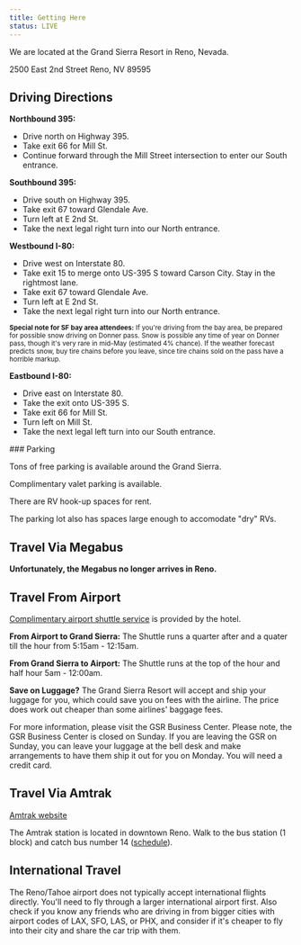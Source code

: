 ```yaml
---
title: Getting Here
status: LIVE
---
```

<div class="one-full bg-one">
<div class="page-wrapper">
We are located at the Grand Sierra Resort in Reno, Nevada.

2500 East 2nd Street
Reno, NV 89595

## Driving Directions

**Northbound 395:**
 - Drive north on Highway 395.
 - Take exit 66 for Mill St.
 - Continue forward through the Mill Street intersection to enter our South entrance.


**Southbound 395:**
 - Drive south on Highway 395.
 - Take exit 67 toward Glendale Ave.
 - Turn left at E 2nd St.
 - Take the next legal right turn into our North entrance.


**Westbound I-80:**
 - Drive west on Interstate 80.
 - Take exit 15 to merge onto US-395 S toward Carson City. Stay in the rightmost lane.
 - Take exit 67 toward Glendale Ave.
 - Turn left at E 2nd St.
 - Take the next legal right turn into our North entrance.

<small>**Special note for SF bay area attendees:** If you're driving from the bay area, be prepared for possible snow driving on Donner pass. Snow is possible any time of year on Donner pass, though it's very rare in mid-May (estimated 4% chance). If the weather forecast predicts snow, buy tire chains before you leave, since tire chains sold on the pass have a horrible markup.</small>


**Eastbound I-80:**
 - Drive east on Interstate 80.
 - Take the exit onto US-395 S.
 - Take exit 66 for Mill St.
 - Turn left on Mill St.
 - Take the next legal left turn into our South entrance.
</div>
</div>

<div class="one-full bg-one">
<div class="page-wrapper">
### Parking

Tons of free parking is available around the Grand Sierra.

Complimentary valet parking is available.

There are RV hook-up spaces for rent.

The parking lot also has spaces large enough to accomodate "dry" RVs.

## Travel Via Megabus

**Unfortunately, the Megabus no longer arrives in Reno.**

## Travel From Airport

<a href="https://www.grandsierraresort.com/hotel-rooms-and-suites/airport-shuttle" target="_blank">Complimentary airport shuttle service</a> is provided by the hotel.

**From Airport to Grand Sierra:** The Shuttle runs a quarter after and a quater till the hour from 5:15am - 12:15am.

**From Grand Sierra to Airport:** The Shuttle runs at the top of the hour and half hour 5am - 12:00am.

**Save on Luggage?** The Grand Sierra Resort will accept and ship your luggage for you, which could save you on fees with the airline. The price does work out cheaper than some airlines' baggage fees.

For more information, please visit the GSR Business Center. Please note, the GSR Business Center is closed on Sunday. If you are leaving the GSR on Sunday, you can leave your luggage at the bell desk and make arrangements to have them ship it out for you on Monday. You will need a credit card.


## Travel Via Amtrak

<a href="https://www.amtrak.com" target="_blank">Amtrak website</a>

The Amtrak station is located in downtown Reno. Walk to the bus station (1 block) and catch bus number 14 (<a target="_blank" href="http://www.rtcwashoe.com/">schedule</a>).


## International Travel

The Reno/Tahoe airport does not typically accept international flights directly. You'll need to fly through a larger international airport first. Also check if you know any friends who are driving in from bigger cities with airport codes of LAX, SFO, LAS, or PHX, and consider if it's cheaper to fly into their city and share the car trip with them. 

</div>
</div>

